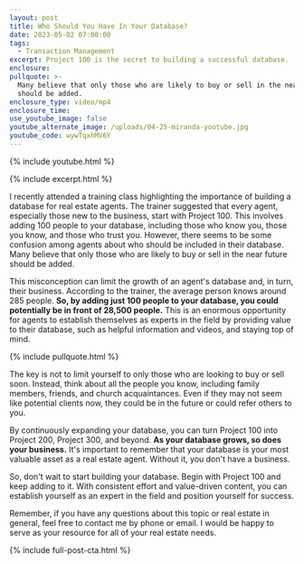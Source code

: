 ```yaml
---
layout: post
title: Who Should You Have In Your Database?
date: 2023-05-02 07:00:00
tags:
  - Transaction Management
excerpt: Project 100 is the secret to building a successful database.
enclosure:
pullquote: >-
  Many believe that only those who are likely to buy or sell in the near future
  should be added.
enclosure_type: video/mp4
enclosure_time:
use_youtube_image: false
youtube_alternate_image: /uploads/04-25-miranda-youtube.jpg
youtube_code: wywTqxhMV6Y
---
```

{% include youtube.html %}

{% include excerpt.html %}

I recently attended a training class highlighting the importance of building a database for real estate agents. The trainer suggested that every agent, especially those new to the business, start with Project 100. This involves adding 100 people to your database, including those who know you, those you know, and those who trust you. However, there seems to be some confusion among agents about who should be included in their database. Many believe that only those who are likely to buy or sell in the near future should be added.

This misconception can limit the growth of an agent's database and, in turn, their business. According to the trainer, the average person knows around 285 people. **So, by adding just 100 people to your database, you could potentially be in front of 28,500 people.** This is an enormous opportunity for agents to establish themselves as experts in the field by providing value to their database, such as helpful information and videos, and staying top of mind.

{% include pullquote.html %}

The key is not to limit yourself to only those who are looking to buy or sell soon. Instead, think about all the people you know, including family members, friends, and church acquaintances. Even if they may not seem like potential clients now, they could be in the future or could refer others to you.

By continuously expanding your database, you can turn Project 100 into Project 200, Project 300, and beyond. **As your database grows, so does your business.** It's important to remember that your database is your most valuable asset as a real estate agent. Without it, you don't have a business.

So, don't wait to start building your database. Begin with Project 100 and keep adding to it. With consistent effort and value-driven content, you can establish yourself as an expert in the field and position yourself for success.

Remember, if you have any questions about this topic or real estate in general, feel free to contact me by phone or email. I would be happy to serve as your resource for all of your real estate needs.

{% include full-post-cta.html %}